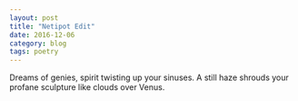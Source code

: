 ```yaml
---
layout: post
title: "Netipot Edit"
date: 2016-12-06
category: blog
tags: poetry
---
```


Dreams of genies, spirit
twisting up your sinuses.
A still haze shrouds
your profane sculpture
like clouds over Venus.